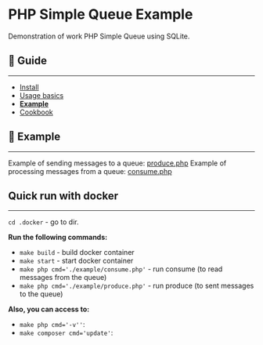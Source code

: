 PHP Simple Queue Example
========================

Demonstration of work PHP Simple Queue using SQLite.


## :book: Guide
---------------

* [Install](./install.md)
* [Usage basics](./usage.md)
* **[Example](./example.md)**
* [Cookbook](./cookbook.md)

## :page_facing_up: Example
---------------------------

Example of sending messages to a queue: [produce.php](../../example/produce.php)
Example of processing messages from a queue: [consume.php](../../example/consume.php)


## Quick run with docker
------------------------

`cd .docker` - go to dir.


**Run the following commands:**

- `make build` - build docker container
- `make start` - start docker container
- `make php cmd='./example/consume.php'` - run consume (to read messages from the queue)
- `make php cmd='./example/produce.php'` - run produce (to sent messages to the queue)


**Also, you can access to:**

- `make php cmd='-v''`:
- `make composer cmd='update'`: